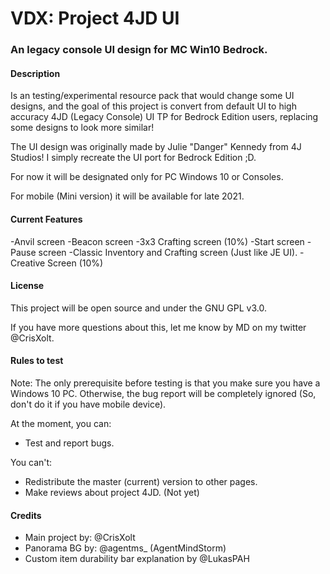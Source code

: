 # VDX: Project 4JD UI

### An legacy console UI design for MC Win10 Bedrock.

#### Description ####

Is an testing/experimental resource pack that would change some UI designs, and the goal of this project is convert from default UI to high accuracy 4JD (Legacy Console) UI TP for Bedrock Edition users, replacing some designs to look more similar!

The UI design was originally made by Julie "Danger" Kennedy from 4J Studios! I simply recreate the UI port for Bedrock Edition ;D.

For now it will be designated only for PC Windows 10 or Consoles.

For mobile (Mini version) it will be available for late 2021.

#### Current Features ####

-Anvil screen
-Beacon screen
-3x3 Crafting screen (10%)
-Start screen
-Pause screen
-Classic Inventory and Crafting screen (Just like JE UI).
-Creative Screen (10%)

#### License ####

This project will be open source and under the GNU GPL v3.0.

If you have more questions about this, let me know by MD on my twitter @CrisXolt.

#### Rules to test ####

Note: The only prerequisite before testing is that you make sure you have a Windows 10 PC. Otherwise, the bug report will be completely ignored (So, don't do it if you have mobile device).

At the moment, you can:
- Test and report bugs.

You can't:
- Redistribute the master (current) version to other pages.
- Make reviews about project 4JD. (Not yet)

#### Credits ####

- Main project by: @CrisXolt
- Panorama BG by: @agentms_ (AgentMindStorm)
- Custom item durability bar explanation by @LukasPAH
